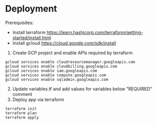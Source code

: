 # Deployment

Prerequisites:
* Install terraform https://learn.hashicorp.com/terraform/getting-started/install.html
* Install gcloud https://cloud.google.com/sdk/install

1. Create GCP project and enable APIs required by terraform

```
gcloud services enable cloudresourcemanager.googleapis.com
gcloud services enable cloudbilling.googleapis.com
gcloud services enable iam.googleapis.com
gcloud services enable compute.googleapis.com
gcloud services enable sqladmin.googleapis.com
```
2. Update variables.tf and add values for variables below "REQUIRED" comment
3. Deploy app via terraform
```
terraform init
terraform plan
terraform apply
```
